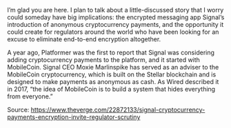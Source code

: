 I’m glad you are here. I plan to talk about a little-discussed story that I worry could someday have big implications: the encrypted messaging app Signal’s introduction of anonymous cryptocurrency payments, and the opportunity it could create for regulators around the world who have been looking for an excuse to eliminate end-to-end encryption altogether.

A year ago, Platformer was the first to report that Signal was considering adding cryptocurrency payments to the platform, and it started with MobileCoin. Signal CEO Moxie Marlinspike has served as an adviser to the MobileCoin cryptocurrency, which is built on the Stellar blockchain and is designed to make payments as anonymous as cash. As Wired described it in 2017, “the idea of MobileCoin is to build a system that hides everything from everyone.”

Source: https://www.theverge.com/22872133/signal-cryptocurrency-payments-encryption-invite-regulator-scrutiny

